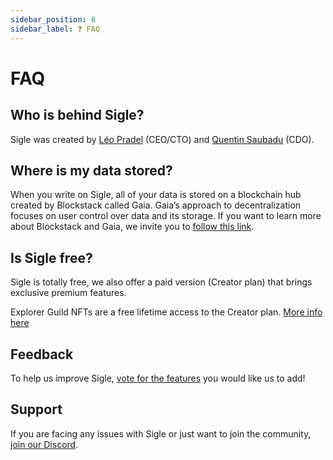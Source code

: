 ```yaml
---
sidebar_position: 8
sidebar_label: ❓ FAQ
---
```


# FAQ

## Who is behind Sigle?

Sigle was created by [Léo Pradel](https://twitter.com/leopradel) (CEO/CTO) and [Quentin Saubadu](https://twitter.com/QuentinSaubadu) (CDO).

## Where is my data stored?

When you write on Sigle, all of your data is stored on a blockchain hub created by Blockstack called Gaia. Gaia’s approach to decentralization focuses on user control over data and its storage. If you want to learn more about Blockstack and Gaia, we invite you to [follow this link](https://docs.stacks.co/build-apps/references/gaia).

## Is Sigle free?

Sigle is totally free, we also offer a paid version (Creator plan) that brings exclusive premium features.

Explorer Guild NFTs are a free lifetime access to the Creator plan. [More info here](https://www.explorerguild.io/)

## Feedback

To help us improve Sigle, [vote for the features](https://sigle.canny.io/feature-requests) you would like us to add!

## Support

If you are facing any issues with Sigle or just want to join the community, [join our Discord](https://discord.gg/td7WmgK22k).
